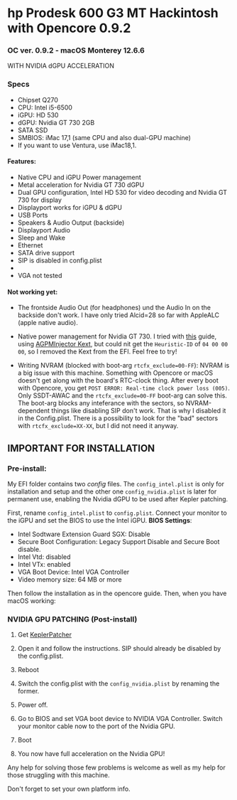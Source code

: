 # hp Prodesk 600 G3 MT Hackintosh with Opencore 0.9.2

### OC ver. 0.9.2 - macOS Monterey 12.6.6
WITH NVIDIA dGPU ACCELERATION

### Specs

* Chipset Q270
* CPU: Intel i5-6500
* iGPU: HD 530
* dGPU: Nvidia GT 730 2GB
* SATA SSD
* SMBIOS: iMac 17,1 (same CPU and also dual-GPU machine) 
* If you want to use Ventura, use iMac18,1. 


#### Features:

- Native CPU and iGPU Power management
- Metal acceleration for Nvidia GT 730 dGPU
- Dual GPU configuration,
Intel HD 530 for video decoding and Nvidia GT 730 for display
- Displayport works for iGPU & dGPU
- USB Ports
- Speakers & Audio Output (backside)
- Displayport Audio
- Sleep and Wake
- Ethernet
- SATA drive support
- SIP is disabled in config.plist
- 
- VGA not tested

#### Not working yet:

- The frontside Audio Out (for headphones) und the Audio In on the backside don't work. I have only tried Alcid=28 so far with AppleALC (apple native audio). 
- Native power management for Nvidia GT 730. I tried with [this](https://elitemacx86.com/threads/how-to-enable-discrete-gpu-power-management-nvidia-amd.657/) guide, using [AGPMInjector Kext](https://github.com/Pavo-IM/AGPMInjector), but could nit get the `Heuristic-ID` of `04 00 00 00`, so I removed the Kext from the EFI. Feel free to try!

- Writing NVRAM (blocked with boot-arg `rtcfx_exclude=00-FF`): NVRAM is a big issue with this machine. Something with Opencore or macOS doesn't get along with the board's RTC-clock thing. After every boot with Opencore, you get `POST ERROR: Real-time clock power loss (005)`. Only SSDT-AWAC and the `rtcfx_exclude=00-FF` boot-arg can solve this. The boot-arg blocks any inteferance with the sectors, so NVRAM-dependent things like disabling SIP don't work. That is why I disabled it in the Config.plist. There is a possibility to look for the "bad" sectors with `rtcfx_exclude=XX-XX`, but I did not need it anyway. 





## IMPORTANT FOR INSTALLATION

### Pre-install:

My EFI folder contains two *config* files. The `config_intel.plist` is only for installation and setup and the other one `config_nvidia.plist` is later for permanent use, enabling the Nvidia dGPU to be used after Kepler patching.

First, rename `config_intel.plist` to `config.plist`. Connect your monitor to the iGPU and set the BIOS to use the Intel iGPU. 
**BIOS Settings**:
- Intel Sodtware Extension Guard SGX: Disable
- Secure Boot Configuration: Legacy Support Disable and Secure Boot disable. 
- Intel Vtd: disabled
- Intel VTx: enabled
- VGA Boot Device: Intel VGA Controller
- Video memory size: 64 MB or more

Then follow the installation as in the opencore guide. Then, when you have macOS working:

###  NVIDIA GPU PATCHING (Post-install)
1. Get [KeplerPatcher](https://github.com/chris1111/Geforce-Kepler-patcher/releases/tag/V7)	
2. Open it and follow the instructions. SIP should already be disabled by the config.plist.
3. Reboot
4. Switch the config.plist with the `config_nvidia.plist` by renaming the former. 
5. Power off. 
6. Go to BIOS and set VGA boot device to NVIDIA VGA Controller. Switch your monitor cable now to the port of the Nvidia GPU. 

 
7. Boot
8. You now have full acceleration on the Nvidia GPU!

Any help for solving those few problems is welcome as well as my help for those struggling with this machine. 

Don't forget to set your own platform info.




